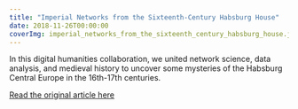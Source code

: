 ```yaml
---
title: "Imperial Networks from the Sixteenth-Century Habsburg House"
date: 2018-11-26T00:00:00
coverImg: imperial_networks_from_the_sixteenth_century_habsburg_house.jpg
---
```

In this digital humanities collaboration, we united network science, data analysis, and medieval history to uncover some mysteries of the Habsburg Central Europe in the 16th-17th centuries.

<!--more-->



[Read the original article here](https://networkdatascience.ceu.edu/node/470)

